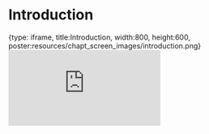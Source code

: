 # Introduction
 
{type: iframe, title:Introduction, width:800, height:600, poster:resources/chapt_screen_images/introduction.png}
![](https://hutchdatascience.org/AI_for_Decision_Makers/no_toc/introduction.html)
 

 
